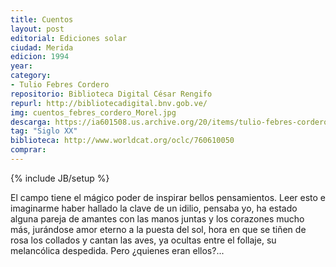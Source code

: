 ```yaml
---
title: Cuentos
layout: post
editorial: Ediciones solar
ciudad: Merida
edicion: 1994
year:
category:
- Tulio Febres Cordero
repositorio: Biblioteca Digital César Rengifo
repurl: http://bibliotecadigital.bnv.gob.ve/
img: cuentos_febres_cordero_Morel.jpg
descarga: https://ia601508.us.archive.org/20/items/tulio-febres-cordero-cuentos/Tulio-Febres-Cordero-Cuentos.pdf
tag: "Siglo XX"
biblioteca: http://www.worldcat.org/oclc/760610050
comprar: 
---
```

{% include JB/setup %}

El campo tiene el mágico poder de inspirar bellos pensamientos. Leer esto e imaginarme haber hallado la clave de un idilio, pensaba yo, ha estado alguna pareja de amantes con las manos juntas y los corazones mucho más, jurándose amor eterno a la puesta del sol, hora en que se tiñen de rosa los collados y cantan las aves, ya ocultas entre el follaje, su melancólica despedida. Pero ¿quienes eran ellos?...
